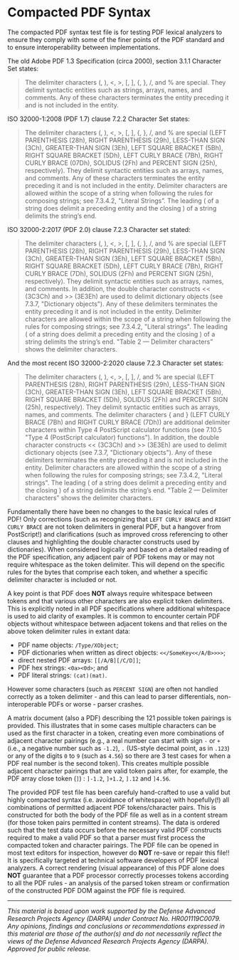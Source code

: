 # **Compacted PDF Syntax**

The compacted PDF syntax test file is for testing PDF lexical analyzers to ensure they comply with some of the finer points of the PDF standard and to ensure interoperability between implementations.

The old Adobe PDF 1.3 Specification (circa 2000), section 3.1.1 Character Set states:
> The delimiter characters (, ), <, >, [, ], {, }, /, and % are special. They delimit syntactic entities such as strings, arrays, names, and comments. Any of these characters terminates the entity preceding it and is not included in the entity.

ISO 32000-1:2008 (PDF 1.7) clause 7.2.2 Character Set states:
> The delimiter characters (, ), <, >, [, ], {, }, /, and % are special (LEFT PARENTHESIS (28h), RIGHT PARENTHESIS (29h), LESS-THAN SIGN (3Ch), GREATER-THAN SIGN (3Eh), LEFT SQUARE BRACKET (5Bh), RIGHT SQUARE BRACKET (5Dh), LEFT CURLY BRACE (7Bh), RIGHT CURLY BRACE (07Dh), SOLIDUS (2Fh) and PERCENT SIGN (25h), respectively). They delimit syntactic entities such as arrays, names, and comments. Any of these characters terminates the entity preceding it and is not included in the entity. Delimiter characters are allowed within the scope of a string when following the rules for composing strings; see 7.3.4.2, "Literal Strings”. The leading ( of a string does delimit a preceding entity and the closing ) of a string delimits the string’s end.

ISO 32000-2:2017 (PDF 2.0) clause 7.2.3 Character set stated:
> The delimiter characters (, ), <, >, [, ], {, }, /, and % are special (LEFT PARENTHESIS (28h), RIGHT PARENTHESIS (29h), LESS-THAN SIGN (3Ch), GREATER-THAN SIGN (3Eh), LEFT SQUARE BRACKET (5Bh), RIGHT SQUARE BRACKET (5Dh), LEFT CURLY BRACE (7Bh), RIGHT CURLY BRACE (7Dh), SOLIDUS (2Fh) and PERCENT SIGN (25h), respectively). They delimit syntactic entities such as arrays, names, and comments. In addition, the double character constructs << (3C3Ch) and >> (3E3Eh) are used to delimit dictionary objects (see 7.3.7, "Dictionary objects"). Any of these delimiters terminates the entity preceding it and is not included in the entity. Delimiter characters are allowed within the scope of a string when following the rules for composing strings; see 7.3.4.2, "Literal strings". The leading ( of a string does delimit a preceding entity and the closing ) of a string delimits the string’s end. "Table 2 — Delimiter characters” shows the delimiter characters.

And the most recent ISO 32000-2:2020 clause 7.2.3 Character set states:
> The delimiter characters (, ), <, >, [, ], /, and % are special (LEFT PARENTHESIS (28h), RIGHT PARENTHESIS (29h), LESS-THAN SIGN (3Ch), GREATER-THAN SIGN (3Eh), LEFT SQUARE BRACKET (5Bh), RIGHT SQUARE BRACKET (5Dh), SOLIDUS (2Fh) and PERCENT SIGN (25h), respectively). They delimit syntactic entities such as arrays, names, and comments. The delimiter characters { and } (LEFT CURLY BRACE (7Bh) and RIGHT CURLY BRACE (7Dh)) are additional delimiter characters within Type 4 PostScript calculator functions (see 7.10.5 "Type 4 (PostScript calculator) functions"). In addition, the double character constructs << (3C3Ch) and >> (3E3Eh) are used to delimit dictionary objects (see 7.3.7, "Dictionary objects"). Any of these delimiters terminates the entity preceding it and is not included in the entity. Delimiter characters are allowed within the scope of a string when following the rules for composing strings; see 7.3.4.2, "Literal strings". The leading ( of a string does delimit a preceding entity and the closing ) of a string delimits the string’s end. "Table 2 — Delimiter characters” shows the delimiter characters.

Fundamentally there have been no changes to the basic lexical rules of PDF! Only corrections (such as recognizing that `LEFT CURLY BRACE` and `RIGHT CURLY BRACE` are not token delimiters in general PDF, but a hangover from PostScript!) and clarifications (such as improved cross referencing to other clauses and highlighting the double character constructs used by dictionaries). When considered logically and based on a detailed reading of the PDF specification, any adjacent pair of PDF tokens may or may not require whitespace as the token delimiter. This will depend on the specific rules for the bytes that comprise each token, and whether a specific delimiter character is included or not.

A key point is that PDF does **NOT** always require whitespace between tokens and that various other characters are also explicit token delimiters. This is explicitly noted in all PDF specifications where additional whitespace is used to aid clarity of examples. It is  common to encounter certain PDF objects without whitespace between adjacent tokens and that relies on the above token delimiter rules in extant data:

* PDF name objects: `/Type/XObject`;
* PDF dictionaries when written as direct objects: `<</SomeKey<</A/B>>>>`;
* direct nested PDF arrays: `[[/A/B][/C/D]]`;
* PDF hex strings: `<0a><0d>`; and
* PDF literal strings: `(cat)(mat)`.

However some characters (such as `PERCENT SIGN`) are often not handled correctly as a token delimiter - and this can lead to parser differentials, non-interoperable PDFs or worse - parser crashes.

A matrix document (also a PDF) describing the 121 possible token pairings is provided. This illustrates that in some cases multiple characters can be used as the first character in a token, creating even more combinations of adjacent character pairings (e.g., a real number can start with sign `-` or `+` (i.e., a negative number such as `-1.2`), `.` (US-style decimal point, as in `.123`) or any of the digits `0` to `9` (such as `4.56`) so there are 3 test cases for when a PDF real number is the second token). This creates multiple possible adjacent character pairings that are valid token pairs after, for example, the PDF array close token (`]`) : `]-1.2`, `]+1.2`, `].12` and `]4.56`.

The provided PDF test file has been carefuly hand-crafted to use a valid but highly compacted syntax (i.e. avoidance of whitespace) with hopefully(!) all combinations of permitted adjacent PDF tokens/character pairs. This is constructed for both the body of the PDF file as well as in a content stream (for those token pairs permitted in content streams). The data is ordered such that the test data occurs before the necessary valid PDF constructs required to make a valid PDF so that a parser must first process the compacted token and character pairings. The PDF file can be opened in most text editors for inspection, however do **NOT** re-save or repair this file!! It is specifically targeted at technical software developers of PDF lexical analyzers. A correct rendering (visual appearance) of this PDF alone does **NOT** guarantee that a PDF processor correctly processes tokens according to all the PDF rules - an analysis of the parsed token stream or confirmation of the constructed PDF DOM against the PDF file is required.

___
*This material is based upon work supported by the Defense Advanced Research Projects Agency (DARPA) under Contract No. HR001119C0079. Any opinions, findings and conclusions or recommendations expressed in this material are those of the author(s) and do not necessarily reflect the views of the Defense Advanced Research Projects Agency (DARPA). Approved for public release.*

